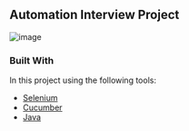 



<!-- ABOUT THE PROJECT -->
## Automation Interview Project

![image]( https://github.com/Pamela1606/dh-store-automation/blob/main/AutomatioRe.gif)


### Built With
In this project using the following tools:


* [Selenium](https://www.selenium.dev/)
* [Cucumber](https://cucumber.io/)
* [Java](https://www.java.com/es/)


